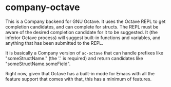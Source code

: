 # company-octave

This is a Company backend for GNU Octave. It uses the Octave REPL to get completion candidates, and can complete for structs. The REPL must be aware of the desired completion candidate for it to be suggested. It (the inferior Octave process) will suggest built-in functions and variables, and anything that has been submitted to the REPL.

It is basically a Company version of `ac-octave` that can handle prefixes like "someStructName." (the '.' is required) and return candidates like "someStructName.someField".

Right now, given that Octave has a built-in mode for Emacs with all the feature support that comes with that, this has a minimum of features.
